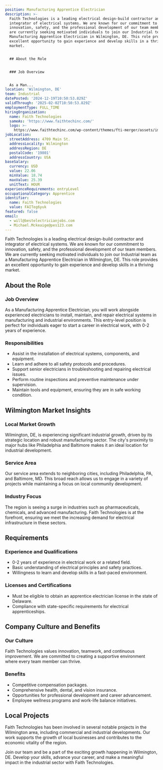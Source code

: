 ```yaml
---
position: Manufacturing Apprentice Electrician
description: >-
  Faith Technologies is a leading electrical design-build contractor and
  integrator of electrical systems. We are known for our commitment to
  innovation, safety, and the professional development of our team members. We
  are currently seeking motivated individuals to join our Industrial team as a
  Manufacturing Apprentice Electrician in Wilmington, DE. This role provides an
  excellent opportunity to gain experience and develop skills in a thriving
  market.


  ## About the Role


  ### Job Overview


  As a Man...
location: 'Wilmington, DE'
team: Industrial
datePosted: '2024-12-19T10:50:53.829Z'
validThrough: '2025-02-02T10:50:53.829Z'
employmentType: FULL_TIME
hiringOrganization:
  name: Faith Technologies
  sameAs: 'https://www.faithtechinc.com/'
  logo: >-
    https://www.faithtechinc.com/wp-content/themes/fti-merger/assets/images/logos/logo-fti.svg
jobLocation:
  streetAddress: 4709 Main St.
  addressLocality: Wilmington
  addressRegion: DE
  postalCode: '19801'
  addressCountry: USA
baseSalary:
  currency: USD
  value: 22.06
  minValue: 18.74
  maxValue: 25.39
  unitText: HOUR
experienceRequirements: entryLevel
occupationalCategory: Apprentice
identifier:
  name: Faith Technologies
  value: FAITeg6yuk
featured: false
email:
  - will@bestelectricianjobs.com
  - Michael.Mckeaige@pes123.com
---
```




Faith Technologies is a leading electrical design-build contractor and integrator of electrical systems. We are known for our commitment to innovation, safety, and the professional development of our team members. We are currently seeking motivated individuals to join our Industrial team as a Manufacturing Apprentice Electrician in Wilmington, DE. This role provides an excellent opportunity to gain experience and develop skills in a thriving market.

## About the Role

### Job Overview

As a Manufacturing Apprentice Electrician, you will work alongside experienced electricians to install, maintain, and repair electrical systems in manufacturing and industrial environments. This entry-level position is perfect for individuals eager to start a career in electrical work, with 0-2 years of experience.

### Responsibilities

- Assist in the installation of electrical systems, components, and equipment.
- Learn and adhere to all safety protocols and procedures.
- Support senior electricians in troubleshooting and repairing electrical issues.
- Perform routine inspections and preventive maintenance under supervision.
- Maintain tools and equipment, ensuring they are in safe working condition.

## Wilmington Market Insights

### Local Market Growth

Wilmington, DE, is experiencing significant industrial growth, driven by its strategic location and robust manufacturing sector. The city's proximity to major hubs like Philadelphia and Baltimore makes it an ideal location for industrial development.

### Service Area

Our service area extends to neighboring cities, including Philadelphia, PA, and Baltimore, MD. This broad reach allows us to engage in a variety of projects while maintaining a focus on local community development.

### Industry Focus

The region is seeing a surge in industries such as pharmaceuticals, chemicals, and advanced manufacturing. Faith Technologies is at the forefront, ensuring we meet the increasing demand for electrical infrastructure in these sectors.

## Requirements

### Experience and Qualifications

- 0-2 years of experience in electrical work or a related field.
- Basic understanding of electrical principles and safety practices.
- Willingness to learn and develop skills in a fast-paced environment.

### Licenses and Certifications

- Must be eligible to obtain an apprentice electrician license in the state of Delaware.
- Compliance with state-specific requirements for electrical apprenticeships.

## Company Culture and Benefits

### Our Culture

Faith Technologies values innovation, teamwork, and continuous improvement. We are committed to creating a supportive environment where every team member can thrive.

### Benefits

- Competitive compensation packages.
- Comprehensive health, dental, and vision insurance.
- Opportunities for professional development and career advancement.
- Employee wellness programs and work-life balance initiatives.
  
## Local Projects

Faith Technologies has been involved in several notable projects in the Wilmington area, including commercial and industrial developments. Our work supports the growth of local businesses and contributes to the economic vitality of the region.

Join our team and be a part of the exciting growth happening in Wilmington, DE. Develop your skills, advance your career, and make a meaningful impact in the industrial sector with Faith Technologies.